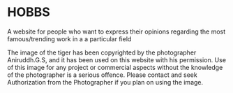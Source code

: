 # HOBBS

A website for people who want to express their opinions regarding the most famous/trending work in a a particular field 

The image of the tiger has been copyrighted by the photographer Aniruddh.G.S, and it has been used on this website with his permission. 
Use of this image for any project or commercial aspects without the knowledge of the photographer is a serious offence. 
Please contact and seek Authorization from the Photographer if you plan on using the image.
